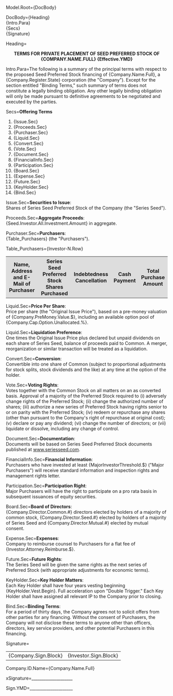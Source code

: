 Model.Root={DocBody}

DocBody={Heading}<br/>{Intro.Para}<br/>{Secs}<br/>{Signature}

Heading=<center><b>TERMS FOR PRIVATE PLACEMENT OF SEED PREFERRED STOCK OF <span style="text-transform:uppercase;">{Company.Name.Full}</span> {Effective.YMD}</b></center>

Intro.Para=The following is a summary of the principal terms with respect to the proposed Seed Preferred Stock financing of {Company.Name.Full}, a {Company.Register.State} corporation (the "Company"). Except for the section entitled "Binding Terms," such summary of terms does not constitute a legally binding obligation. Any other legally binding obligation will only be made pursuant to definitive agreements to be negotiated and executed by the parties.

Secs=<b>Offering Terms</b><ol><li>{Issue.Sec}</li><li>{Proceeds.Sec}</li><li>{Purchaser.Sec}</li><li>{Liquid.Sec}</li><li>{Convert.Sec}</li><li>{Vote.Sec}</li><li>{Document.Sec}</li><li>{FinancialInfo.Sec}</li><li>{Participation.Sec}</li><li>{Board.Sec}</li><li>{Expense.Sec}</li><li>{Future.Sec}</li><li>{KeyHolder.Sec}</li><li>{Bind.Sec}</li></ol>

Issue.Sec=<b>Securities to Issue</b>:<br/>Shares of Series Seed Preferred Stock of the Company (the "Series Seed").

Proceeds.Sec=<b>Aggregate Proceeds</b>:<br/>{Seed.Investor.All.Investment.Amount} in aggregate.

Purchaser.Sec=<b>Purchasers</b>:<br/>{Table_Purchasers} (the "Purchasers").

Table_Purchasers=<table><tr  bgcolor="#DDD"><th>Name, Address and E-Mail of Purchaser</th><th>Series Seed Preferred Stock Shares Purchased</th><th>Indebtedness Cancellation</th><th>Cash Payment</th><th>Total Purchase Amount</th></tr>{Investor-N.Row}</table>

Liquid.Sec=<b>Price Per Share</b>:<br/>Price per share (the "Original Issue Price"), based on a pre-money valuation of {Company.PreMoney.Value.$}, including an available option pool of {Company.Cap.Option.Unallocated.%}.

Liquid.Sec=<b>Liquidation Preference</b>:<br/>One times the Original Issue Price plus declared but unpaid dividends on each share of Series Seed, balance of proceeds paid to Common. A merger, reorganization or similar transaction will be treated as a liquidation.

Convert.Sec=<b>Conversion</b>:<br/>Convertible into one share of Common (subject to proportional adjustments for stock splits, stock dividends and the like) at any time at the option of the holder.

Vote.Sec=<b>Voting Rights</b>:<br/>Votes together with the Common Stock on all matters on an as converted basis. Approval of a majority of the Preferred Stock required to (i) adversely change rights of the Preferred Stock; (ii) change the authorized number of shares; (iii) authorize a new series of Preferred Stock having rights senior to or on parity with the Preferred Stock; (iv) redeem or repurchase any shares (other than pursuant to the Company's right of repurchase at original cost); (v) declare or pay any dividend; (vi) change the number of directors; or (vii) liquidate or dissolve, including any change of control.

Document.Sec=<b>Documentation</b>:<br/>Documents will be based on Series Seed Preferred Stock documents published at www.seriesseed.com.

FinancialInfo.Sec=<b>Financial Information</b>:<br/>Purchasers who have invested at least {MajorInvestorThreshold.$} ("Major Purchasers") will receive standard information and inspection rights and management rights letter.

Participation.Sec=<b>Participation Right</b>:<br/>Major Purchasers will have the right to participate on a pro rata basis in subsequent issuances of equity securities.

Board.Sec=<b>Board of Directors</b>:<br/>{Company.Director.Common.#} directors elected by holders of a majority of common stock, {Company.Director.Seed.#} elected by holders of a majority of Series Seed and {Company.Director.Mutual.#} elected by mutual consent.

Expense.Sec=<b>Expenses</b>:<br/>Company to reimburse counsel to Purchasers for a flat fee of {Investor.Attorney.Reimburse.$}.

Future.Sec=<b>Future Rights</b>:<br/>The Series Seed will be given the same rights as the next series of Preferred Stock (with appropriate adjustments for economic terms).

KeyHolder.Sec=<b>Key Holder Matters</b>:<br/>Each Key Holder shall have four years vesting beginning {KeyHolder.Vest.Begin}. Full acceleration upon "Double Trigger." Each Key Holder shall have assigned all relevant IP to the Company prior to closing.

Bind.Sec=<b>Binding Terms</b>:<br/>For a period of thirty days, the Company agrees not to solicit offers from other parties for any financing. Without the consent of Purchasers, the Company will not disclose these terms to anyone other than officers, directors, key service providers, and other potential Purchasers in this financing.

Signature=<table><tr><td valign='top'>{Company.Sign.Block}</td><td valign='top'>{Investor.Sign.Block}</td></table>

Company.ID.Name={Company.Name.Full}

xSignature=____________________

Sign.YMD=_____________________